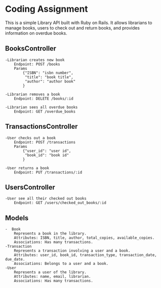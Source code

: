 # Coding Assignment
This is a simple Library API built with Ruby on Rails. It allows librarians to manage books, users to check out and return books, and provides information on overdue books.

## BooksController
    -Librarian creates new book
        Endpoint: POST /books
        Params 
            {"ISBN": "isbn number",
             "title": "book title",
             "author": "author book"
            }

    -Librarian removes a book
        Endpoint: DELETE /books/:id

    -Librarian sees all overdue books
        Endpoint: GET /overdue_books

## TransactionsController
    -User checks out a book
        Endpoint: POST /transactions
        Params 
            {"user_id": "user id",
             "book_id": "book id"
            }

    -User returns a book
        Endpoint: PUT /transactions/:id

## UsersController
    -User see all their checked out books
        Endpoint: GET /users/checked_out_books/:id

## Models
    -  Book
        Represents a book in the library.
        Attributes: ISBN, title, author, total_copies, available_copies.
        Associations: Has many transactions.
    -Transaction
        Represents a transaction involving a user and a book.
        Attributes: user_id, book_id, transaction_type, transaction_date, due_date.
        Associations: Belongs to a user and a book.
    -User
        Represents a user of the library.
        Attributes: name, email, librarian.
        Associations: Has many transactions.